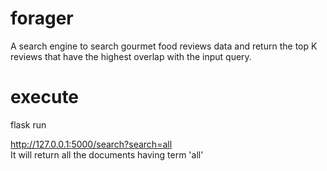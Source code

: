 # forager

A search engine to search gourmet food reviews data and return the top K
reviews that have the highest overlap with the input query.

# execute
flask run
  
http://127.0.0.1:5000/search?search=all  
It will return all the documents having term 'all'